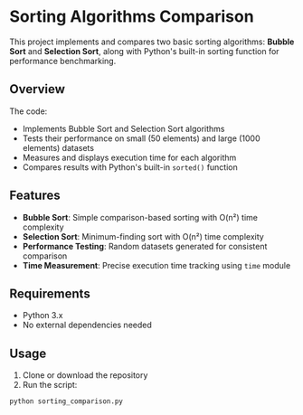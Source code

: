 # Sorting Algorithms Comparison

This project implements and compares two basic sorting algorithms: **Bubble Sort** and **Selection Sort**, along with Python's built-in sorting function for performance benchmarking.

## Overview

The code:
- Implements Bubble Sort and Selection Sort algorithms
- Tests their performance on small (50 elements) and large (1000 elements) datasets
- Measures and displays execution time for each algorithm
- Compares results with Python's built-in `sorted()` function

## Features

- **Bubble Sort**: Simple comparison-based sorting with O(n²) time complexity
- **Selection Sort**: Minimum-finding sort with O(n²) time complexity
- **Performance Testing**: Random datasets generated for consistent comparison
- **Time Measurement**: Precise execution time tracking using `time` module

## Requirements

- Python 3.x
- No external dependencies needed

## Usage

1. Clone or download the repository
2. Run the script:
```bash
python sorting_comparison.py